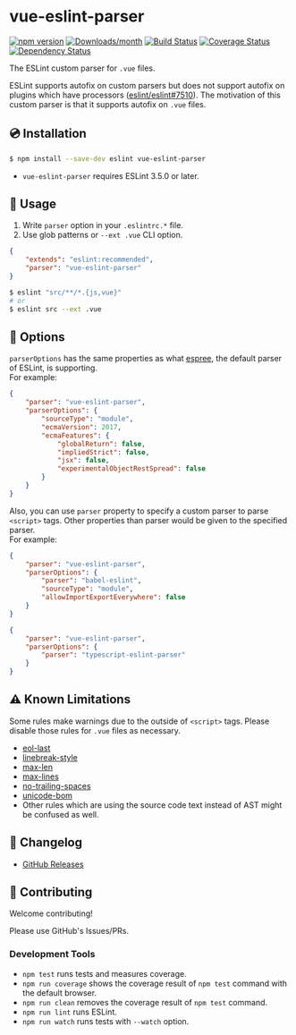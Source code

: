 # vue-eslint-parser

[![npm version](https://img.shields.io/npm/v/vue-eslint-parser.svg)](https://www.npmjs.com/package/vue-eslint-parser)
[![Downloads/month](https://img.shields.io/npm/dm/vue-eslint-parser.svg)](http://www.npmtrends.com/vue-eslint-parser)
[![Build Status](https://travis-ci.org/mysticatea/vue-eslint-parser.svg?branch=master)](https://travis-ci.org/mysticatea/vue-eslint-parser)
[![Coverage Status](https://codecov.io/gh/mysticatea/vue-eslint-parser/branch/master/graph/badge.svg)](https://codecov.io/gh/mysticatea/vue-eslint-parser)
[![Dependency Status](https://david-dm.org/mysticatea/vue-eslint-parser.svg)](https://david-dm.org/mysticatea/vue-eslint-parser)

The ESLint custom parser for `.vue` files.

ESLint supports autofix on custom parsers but does not support autofix on plugins which have processors ([eslint/eslint#7510](https://github.com/eslint/eslint/issues/7510)). The motivation of this custom parser is that it supports autofix on `.vue` files.

## :cd: Installation

```bash
$ npm install --save-dev eslint vue-eslint-parser
```

- `vue-eslint-parser` requires ESLint 3.5.0 or later.

## :book: Usage

1. Write `parser` option in your `.eslintrc.*` file.
2. Use glob patterns or `--ext .vue` CLI option.

```json
{
    "extends": "eslint:recommended",
    "parser": "vue-eslint-parser"
}
```

```bash
$ eslint "src/**/*.{js,vue}"
# or
$ eslint src --ext .vue
```

## :wrench: Options

`parserOptions` has the same properties as what [espree](https://github.com/eslint/espree#usage), the default parser of ESLint, is supporting.  
For example:

```json
{
    "parser": "vue-eslint-parser",
    "parserOptions": {
        "sourceType": "module",
        "ecmaVersion": 2017,
        "ecmaFeatures": {
            "globalReturn": false,
            "impliedStrict": false,
            "jsx": false,
            "experimentalObjectRestSpread": false
        }
    }
}
```

Also, you can use `parser` property to specify a custom parser to parse `<script>` tags.
Other properties than parser would be given to the specified parser.  
For example:

```json
{
    "parser": "vue-eslint-parser",
    "parserOptions": {
        "parser": "babel-eslint",
        "sourceType": "module",
        "allowImportExportEverywhere": false
    }
}
```

```json
{
    "parser": "vue-eslint-parser",
    "parserOptions": {
        "parser": "typescript-eslint-parser"
    }
}
```

## :warning: Known Limitations

Some rules make warnings due to the outside of `<script>` tags.
Please disable those rules for `.vue` files as necessary.

- [eol-last](http://eslint.org/docs/rules/eol-last)
- [linebreak-style](http://eslint.org/docs/rules/linebreak-style)
- [max-len](http://eslint.org/docs/rules/max-len)
- [max-lines](http://eslint.org/docs/rules/max-lines)
- [no-trailing-spaces](http://eslint.org/docs/rules/no-trailing-spaces)
- [unicode-bom](http://eslint.org/docs/rules/unicode-bom)
- Other rules which are using the source code text instead of AST might be confused as well.

## :newspaper: Changelog

- [GitHub Releases](https://github.com/mysticatea/vue-eslint-parser/releases)

## :muscle: Contributing

Welcome contributing!

Please use GitHub's Issues/PRs.

### Development Tools

- `npm test` runs tests and measures coverage.
- `npm run coverage` shows the coverage result of `npm test` command with the default browser.
- `npm run clean` removes the coverage result of `npm test` command.
- `npm run lint` runs ESLint.
- `npm run watch` runs tests with `--watch` option.
